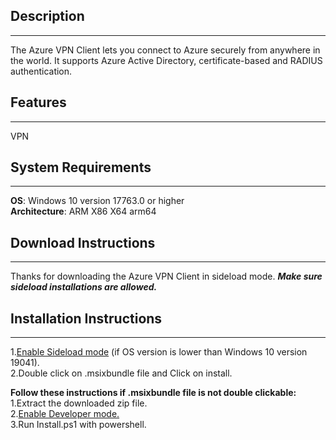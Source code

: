 ## Description
---
The Azure VPN Client lets you connect to Azure securely from anywhere in the world. It supports Azure Active Directory, certificate-based and RADIUS authentication.

## Features
---
VPN

## System Requirements
---
**OS**: Windows 10 version 17763.0 or higher  
**Architecture**: ARM X86 X64 arm64

## Download Instructions
---
Thanks for downloading the Azure VPN Client in sideload mode. ***Make sure sideload installations are allowed.***
 
## Installation Instructions
---
1.[Enable Sideload mode](https://nam06.safelinks.protection.outlook.com/?url=https%3A%2F%2Fdocs.microsoft.com%2Fen-us%2Fwindows%2Fapplication-management%2Fsideload-apps-in-windows-10%23user-interface&data=04%7C01%7Cmuskansangal%40microsoft.com%7C4037bad6db034f95188908d9f55d5f3d%7C72f988bf86f141af91ab2d7cd011db47%7C1%7C0%7C637810603670494043%7CUnknown%7CTWFpbGZsb3d8eyJWIjoiMC4wLjAwMDAiLCJQIjoiV2luMzIiLCJBTiI6Ik1haWwiLCJXVCI6Mn0%3D%7C3000&sdata=Jg80bkEWrfO8Jwj%2B90pnxDfM4cAnJa%2B4WwPDc9Tuh4Q%3D&reserved=0) (if OS version is lower than Windows 10 version 19041).  
2.Double click on .msixbundle file and Click on install.

**Follow these instructions if .msixbundle file is not double clickable:**  
1.Extract the downloaded zip file.  
2.[Enable Developer mode.](https://docs.microsoft.com/en-us/windows/apps/get-started/enable-your-device-for-development#active-developer-mode)  
3.Run Install.ps1 with powershell.
